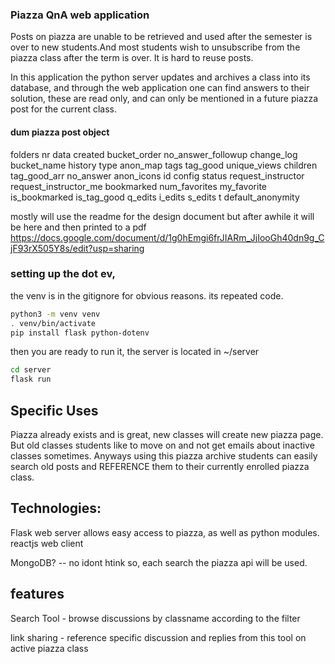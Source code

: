 ### Piazza QnA web application

Posts on piazza are unable to be retrieved and used after the semester is over to new students.And most students wish to unsubscribe from the piazza class after the term is over. It is hard to reuse posts.

In this application the python server updates and archives a class into its database, and through the web application one can find answers to their solution, these are read only, and can only be mentioned in a future piazza post for the current class.


#### dum piazza post object
folders
nr
data
created
bucket_order
no_answer_followup
change_log
bucket_name
history
type
anon_map
tags
tag_good
unique_views
children
tag_good_arr
no_answer
anon_icons
id
config
status
request_instructor
request_instructor_me
bookmarked
num_favorites
my_favorite
is_bookmarked
is_tag_good
q_edits
i_edits
s_edits
t
default_anonymity

mostly will use the readme for the design document but after awhile it will be here and then printed to a pdf
https://docs.google.com/document/d/1g0hEmgi6frJIARm_JjIooGh40dn9g_CjF93rX505Y8s/edit?usp=sharing



### setting up the dot ev,
the venv is in the gitignore for obvious reasons. its repeated code.


```bash
python3 -m venv venv
. venv/bin/activate
pip install flask python-dotenv
```

then you are ready to run it, the server is located in ~/server

```bash
cd server
flask run
```

## Specific Uses
Piazza already exists and is great, new classes will create new piazza page. But old classes students like to move on and not get emails about inactive classes sometimes. Anyways using this piazza archive students can easily search old posts and REFERENCE them to their currently enrolled piazza class.

## Technologies:
Flask web server allows easy access to piazza, as well as python modules.
reactjs web client

MongoDB? -- no idont htink so, each search the piazza api will be used.

## features

Search Tool - browse discussions by classname according to the filter

link sharing - reference specific discussion and replies from this tool on  active piazza class
